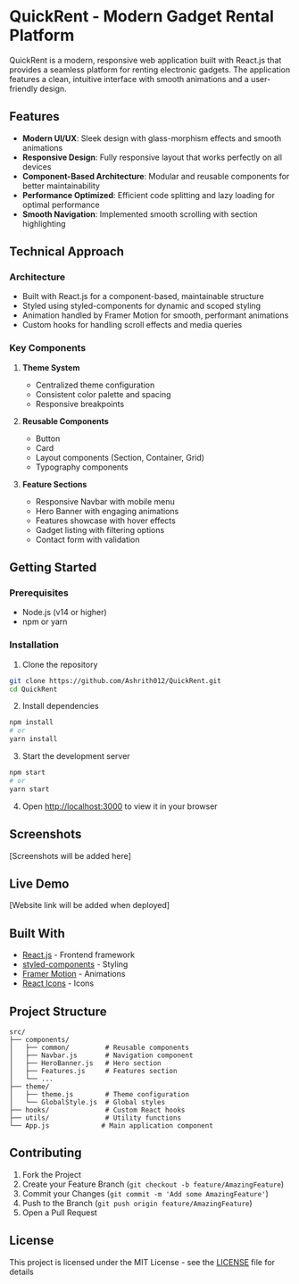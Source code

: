 # QuickRent - Modern Gadget Rental Platform

QuickRent is a modern, responsive web application built with React.js that provides a seamless platform for renting electronic gadgets. The application features a clean, intuitive interface with smooth animations and a user-friendly design.

## Features

- **Modern UI/UX**: Sleek design with glass-morphism effects and smooth animations
- **Responsive Design**: Fully responsive layout that works perfectly on all devices
- **Component-Based Architecture**: Modular and reusable components for better maintainability
- **Performance Optimized**: Efficient code splitting and lazy loading for optimal performance
- **Smooth Navigation**: Implemented smooth scrolling with section highlighting

## Technical Approach

### Architecture
- Built with React.js for a component-based, maintainable structure
- Styled using styled-components for dynamic and scoped styling
- Animation handled by Framer Motion for smooth, performant animations
- Custom hooks for handling scroll effects and media queries

### Key Components
1. **Theme System**
   - Centralized theme configuration
   - Consistent color palette and spacing
   - Responsive breakpoints

2. **Reusable Components**
   - Button
   - Card
   - Layout components (Section, Container, Grid)
   - Typography components

3. **Feature Sections**
   - Responsive Navbar with mobile menu
   - Hero Banner with engaging animations
   - Features showcase with hover effects
   - Gadget listing with filtering options
   - Contact form with validation

## Getting Started

### Prerequisites
- Node.js (v14 or higher)
- npm or yarn

### Installation

1. Clone the repository
```bash
git clone https://github.com/Ashrith012/QuickRent.git
cd QuickRent
```

2. Install dependencies
```bash
npm install
# or
yarn install
```

3. Start the development server
```bash
npm start
# or
yarn start
```

4. Open [http://localhost:3000](http://localhost:3000) to view it in your browser

## Screenshots

[Screenshots will be added here]

## Live Demo

[Website link will be added when deployed]

## Built With

- [React.js](https://reactjs.org/) - Frontend framework
- [styled-components](https://styled-components.com/) - Styling
- [Framer Motion](https://www.framer.com/motion/) - Animations
- [React Icons](https://react-icons.github.io/react-icons/) - Icons

## Project Structure

```
src/
├── components/
│   ├── common/         # Reusable components
│   ├── Navbar.js       # Navigation component
│   ├── HeroBanner.js   # Hero section
│   ├── Features.js     # Features section
│   └── ...
├── theme/
│   ├── theme.js        # Theme configuration
│   └── GlobalStyle.js  # Global styles
├── hooks/              # Custom React hooks
├── utils/              # Utility functions
└── App.js             # Main application component
```

## Contributing

1. Fork the Project
2. Create your Feature Branch (`git checkout -b feature/AmazingFeature`)
3. Commit your Changes (`git commit -m 'Add some AmazingFeature'`)
4. Push to the Branch (`git push origin feature/AmazingFeature`)
5. Open a Pull Request

## License

This project is licensed under the MIT License - see the [LICENSE](LICENSE) file for details

